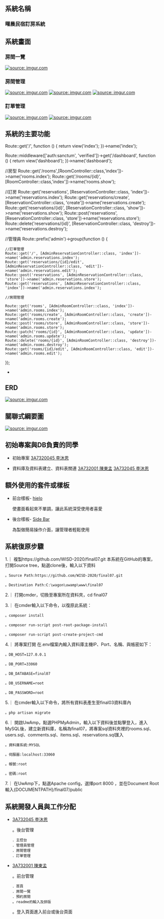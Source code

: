 ## 系統名稱 
### 曙晨民宿訂房系統


## 系統畫面

### 房間一覽

<a href="https://i.imgur.com/CZgijmr.jpeg"><img src="https://i.imgur.com/CZgijmr.jpeg" title="source: imgur.com" /></a>

### 房間管理

<a href="https://i.imgur.com/YLE6LoD.png"><img src="https://i.imgur.com/YLE6LoD.png" title="source: imgur.com" /></a>
<a href="https://i.imgur.com/7V5XbBL.png"><img src="https://i.imgur.com/7V5XbBL.png" title="source: imgur.com" /></a>
<a href="https://i.imgur.com/Daeb6dP.png"><img src="https://i.imgur.com/Daeb6dP.png" title="source: imgur.com" /></a>

### 訂單管理

<a href="https://i.imgur.com/5sendGy.png"><img src="https://i.imgur.com/5sendGy.png" title="source: imgur.com" /></a>
<a href="https://i.imgur.com/yWMvzfj.png"><img src="https://i.imgur.com/Daeb6dP.png" title="source: imgur.com" /></a>

## 系統的主要功能

Route::get('/', function () {
    return view('index');
})->name('index');

Route::middleware(['auth:sanctum', 'verified'])->get('/dashboard', function () {
    return view('dashboard');
})->name('dashboard');

//房型
Route::get('/rooms',[RoomController::class,'index'])->name('rooms.index');
Route::get('/rooms/{id}', [RoomController::class,'index'])->name('rooms.show');

//訂房
Route::get('reservations', [ReservationController::class, 'index'])->name('reservations.index');
Route::get('reservations/create', [ReservationController::class, 'create'])->name('reservations.create');
Route::get('reservations/{id}', [ReservationController::class, 'show'])->name('reservations.show');
Route::post('reservations', [ReservationController::class, 'store'])->name('reservations.store');
Route::delete('reservations/{id}', [ReservationController::class, 'destroy'])->name('reservations.destroy');

//管理員
Route::prefix('admin')->group(function () {
    
    //訂單管理
    Route::get('/', [AdminReservationController::class, 'index'])->name('admin.reservations.index');
    Route::get('reservations/{id}/edit', [AdminReservationController::class, 'edit'])->name('admin.reservations.edit');
    Route::post('reservations', [AdminReservationController::class, 'store'])->name('admin.reservations.store');
    Route::get('reservations', [AdminReservationController::class, 'index'])->name('admin.reservations.index');
    
    //房間管理
    
    Route::get('rooms', [AdminRoomController::class, 'index'])->name('admin.rooms.index');
    Route::get('rooms/create', [AdminRoomController::class, 'create'])->name('admin.rooms.create');
    Route::post('rooms/store', [AdminRoomController::class, 'store'])->name('admin.rooms.store');
    Route::patch('rooms/{id}', [AdminRoomController::class, 'update'])->name('admin.rooms.update');
    Route::delete('rooms/{id}', [AdminRoomController::class, 'destroy'])->name('admin.rooms.destroy');
    Route::get('rooms/{id}/edit', [AdminRoomController::class, 'edit'])->name('admin.rooms.edit');
});

- 

## ERD

<a href="https://i.imgur.com/izoyHjJ.png"><img src="https://i.imgur.com/izoyHjJ.png" title="source: imgur.com" /></a>

## 關聯式綱要圖

<a href="https://i.imgur.com/HVTfWhd.png"><img src="https://i.imgur.com/HVTfWhd.png" title="source: imgur.com" /></a>

## 初始專案與DB負責的同學


- 初始專案 [3A7320045 李沐恩](https://github.com/3A732045)

- 資料庫及資料表建立、資料表關連  [3A732001 陳東孟](https://github.com/3A632055) [3A732045 李沐恩](https://github.com/3A6732045)

## 額外使用的套件或樣板

- 前台樣板- [hielo](https://templated.co/hielo)

    使畫面看起來不單調，讓此系統深受使用者喜愛

- 後台樣板- [Side Bar](https://startbootstrap.com/templates/simple-sidebar/)

    為製做簡易操作介面，讓管理者輕鬆使用

## 系統復原步驟

1.｜ 複製https://github.com/WISD-2020/final07.git 本系統在GitHub的專案，打開Source tree，點選clone後，輸入以下資料

    。Source Path:https://github.com/WISD-2020/final07.git
    
    。Destination Path:C:\wagon\uwamp\www\final07

2.｜ 打開cmder，切換至專案所在資料夾，cd final07

3.｜ 在cmder輸入以下命令，以復原此系統：

    。composer install
    
    。composer run‐script post‐root‐package‐install
    
    。composer run‐script post‐create‐project‐cmd

4.｜ 將專案打開 在.env檔案內輸入資料庫主機IP、Port、名稱、與帳密如下：

    。DB_HOST=127.0.0.1

    。DB_PORT=33060

    。DB_DATABASE=final07

    。DB_USERNAME=root

    。DB_PASSWORD=root

5.｜ 在cmder輸入以下命令，將所有資料表產生至final03資料庫內

    。php artisan migrate

6.｜ 開啟UwAmp，點選PHPMyAdmin，輸入以下資料後並點擊登入，進入MySQL後，建立新資料庫，名稱為final07，將專案sql資料夾裡的rooms.sql、users.sql、comments.sql、items.sql、reservations.sql匯入

    。資料庫系統:MYSQL

    。伺服器:localhost:33060

    。帳號:root

    。密碼:root

7.｜ 在UwAmp下，點選Apache config，選擇port 8000 ，並在Document Root 輸入{DOCUMENTPATH}/final07/public

## 系統開發人員與工作分配

   -  [3A732045 李沐恩](https://github.com/3A732045)
   
       。後台管理
       
          ．主控台
          ．管理員管理
          ．房間管理
          ．訂單管理
          
         
       


   -  [3A732001 陳東孟](https://github.com/3A732001)
   
       。前台管理
       
          ．首頁
          ．房間一覽
          ．預約房間
          。readme的輸入及排版
          
          
       
       。登入頁面進入前台或後台頁面
       
      
